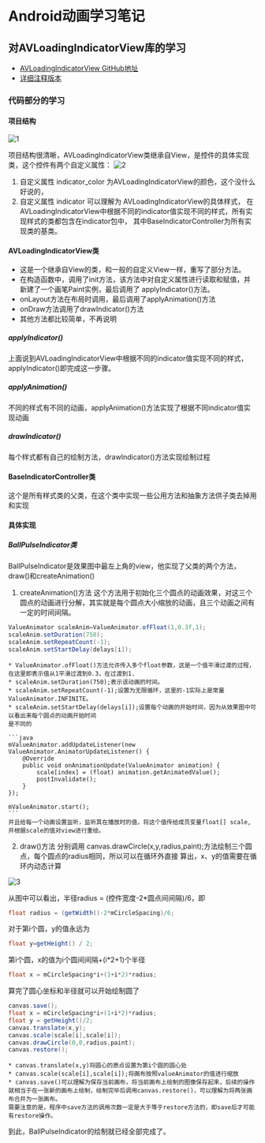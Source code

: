 # Android动画学习笔记

## 对AVLoadingIndicatorView库的学习
* [AVLoadingIndicatorView GitHub地址](https://github.com/81813780/AVLoadingIndicatorView)
* [详细注释版本](https://github.com/basti-shi031/AnimationLoadingView/tree/master#animationloadingview)

### 代码部分的学习
#### 项目结构
![1](http://7xpvut.com1.z0.glb.clouddn.com/animator1.png)

项目结构很清晰，AVLoadingIndicatorView类继承自View，是控件的具体实现类，这个控件有两个自定义属性：
![2](http://7xpvut.com1.z0.glb.clouddn.com/animator2.png)

1. 自定义属性 indicator_color 为AVLoadingIndicatorView的颜色，这个没什么好说的，
2. 自定义属性 indicator 可以理解为 AVLoadingIndicatorView的具体样式，
在AVLoadingIndicatorView中根据不同的indicator值实现不同的样式，所有实现样式的类都包含在indicator包中，
其中BaseIndicatorController为所有实现类的基类。

#### AVLoadingIndicatorView类
* 这是一个继承自View的类，和一般的自定义View一样，重写了部分方法。
* 在构造函数中，调用了init方法，该方法中对自定义属性进行读取和赋值，并新建了一个画笔Paint实例，最后调用了
applyIndicator()方法。
* onLayout方法在布局时调用，最后调用了applyAnimation()方法
* onDraw方法调用了drawIndicator()方法
* 其他方法都比较简单，不再说明

##### applyIndicator()
上面说到AVLoadingIndicatorView中根据不同的indicator值实现不同的样式，applyIndicator()即完成这一步骤。
##### applyAnimation()
不同的样式有不同的动画，applyAnimation()方法实现了根据不同indicator值实现动画
##### drawIndicator()
每个样式都有自己的绘制方法，drawIndicator()方法实现绘制过程

#### BaseIndicatorController类
这个是所有样式类的父类，在这个类中实现一些公用方法和抽象方法供子类去掉用和实现

#### 具体实现
##### BallPulseIndicator类
BallPulseIndicator是效果图中最左上角的view，他实现了父类的两个方法，draw()和createAnimation()

1. createAnimation()方法
  这个方法用于初始化三个圆点的动画效果，对这三个圆点的动画进行分解，其实就是每个圆点大小缩放的动画，且三个动画之间有一定的时间间隔。
  ```java
  ValueAnimator scaleAnim=ValueAnimator.ofFloat(1,0.3f,1);
  scaleAnim.setDuration(750);
  scaleAnim.setRepeatCount(-1);
  scaleAnim.setStartDelay(delays[i]);
  ```
    * ValueAnimator.ofFloat()方法允许传入多个float参数，这是一个值平滑过渡的过程，在这里即表示值从1平滑过渡到0.3，在过渡到1.
    * scaleAnim.setDuration(750);表示该动画的时间。
    * scaleAnim.setRepeatCount(-1);设置为无限循环，这里的-1实际上是常量ValueAnimator.INFINITE。
    * scaleAnim.setStartDelay(delays[i]);设置每个动画的开始时间，因为从效果图中可以看出来每个圆点的动画开始时间
    是不同的

    ```java
    mValueAnimator.addUpdateListener(new ValueAnimator.AnimatorUpdateListener() {
        @Override
        public void onAnimationUpdate(ValueAnimator animation) {
            scale[index] = (float) animation.getAnimatedValue();
            postInvalidate();
        }
    });

    mValueAnimator.start();
    ```
    并且给每一个动画设置监听，监听其在播放时的值，将这个值传给成员变量float[] scale,并根据scale的值对view进行重绘。

2. draw()方法
  分别调用 canvas.drawCircle(x,y,radius,paint);方法绘制三个圆点，每个圆点的radius相同，所以可以在循环外直接
  算出，x、y的值需要在循环内动态计算

  ![3](http://7xpvut.com1.z0.glb.clouddn.com/animator3.png)

  从图中可以看出，半径radius = (控件宽度-2*圆点间间隔)/6，即
  ```java
  float radius = (getWidth()-2*mCircleSpacing)/6;
  ```
  对于第i个圆，y的值永远为
  ```java
  float y=getHeight() / 2;
  ```
  第i个圆，x的值为i个圆间间隔+(i*2+1)个半径
  ```java
  float x = mCircleSpacing*i+(1+i*2)*radius;
  ```
  算完了圆心坐标和半径就可以开始绘制圆了
  ```java
  canvas.save();
  float x = mCircleSpacing*i+(1+i*2)*radius;
  float y = getHeight()/2;
  canvas.translate(x,y);
  canvas.scale(scale[i],scale[i]);
  canvas.drawCircle(0,0,radius,paint);
  canvas.restore();
  ```
    * canvas.translate(x,y)将圆心的原点设置为第i个圆的圆心处
    * canvas.scale(scale[i],scale[i]);将画布按照valueAnimator的值进行缩放
    * canvas.save()可以理解为保存当前画布，将当前画布上绘制的图像保存起来，后续的操作就相当于在一张新的画布上绘制，绘制完毕后调用canvas.restore()，可以理解为将两张画布合并为一张画布。
    需要注意的是，程序中save方法的调用次数一定是大于等于restore方法的，即save后才可能有restore操作。

到此，BallPulseIndicator的绘制就已经全部完成了。
